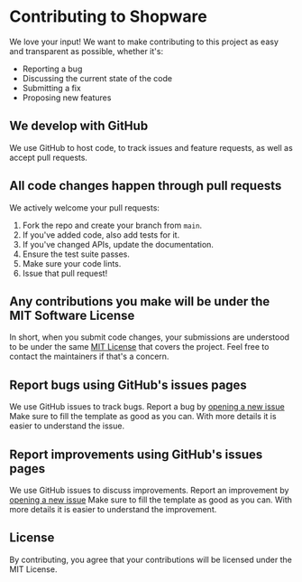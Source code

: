# Contributing to Shopware

We love your input! We want to make contributing to this project as easy and transparent as possible, whether it's:

- Reporting a bug
- Discussing the current state of the code
- Submitting a fix
- Proposing new features

## We develop with GitHub

We use GitHub to host code, to track issues and feature requests, as well as accept pull requests.

## All code changes happen through pull requests

We actively welcome your pull requests:

1. Fork the repo and create your branch from `main`.
2. If you've added code, also add tests for it.
3. If you've changed APIs, update the documentation.
4. Ensure the test suite passes.
5. Make sure your code lints.
6. Issue that pull request!

## Any contributions you make will be under the MIT Software License

In short, when you submit code changes, your submissions are understood to be under the same [MIT License](http://choosealicense.com/licenses/mit/) that covers the project.
Feel free to contact the maintainers if that's a concern.

## Report bugs using GitHub's issues pages

We use GitHub issues to track bugs.
Report a bug by [opening a new issue](https://github.com/shopware/helm-charts/issues)
Make sure to fill the template as good as you can.
With more details it is easier to understand the issue.

## Report improvements using GitHub's issues pages

We use GitHub issues to discuss improvements.
Report an improvement by [opening a new issue](https://github.com/shopware/helm-charts/issues)
Make sure to fill the template as good as you can.
With more details it is easier to understand the improvement.

## License

By contributing, you agree that your contributions will be licensed under the MIT License.
